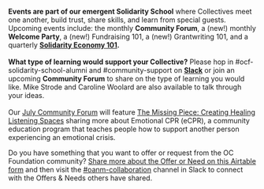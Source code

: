 **Events are part of our emergent Solidarity School** where Collectives meet one another, build trust, share skills, and learn from special guests. Upcoming events include: the monthly **Community Forum**, a (new!) monthly **Welcome Party**, a (new!) Fundraising 101, a (new!) Grantwriting 101, and a quarterly **[Solidarity Economy 101](https://opencollective-dot-yamm-track.appspot.com/2PjFKoPgEiFgvMEN82iF7pqq2_lqMRatpRj4WkXNHMRZgCMoggQFbwMPLgyeBivuOO6m9_I79WE-ArBtDno8lpnjK5ic3FCTh86OjknFrLee0OtGvjqO2br8WzyRBw00iryv6BV8QxNYuPNPgLx5yTzJyrwtlBnFzpoaPawZfEIov7wwrVrr6g-e0KcZ3XkpPG5BtY5g46TOJ7u4mRJJzH0KlkrxX2drM9QSKM946J3mIEXQy2X1gYBDYi6SIC8ASFsk4DzbcMm2qZXg7U_WnG9YI).** \
\
**What type of learning would support your Collective?** Please hop in #ocf-solidarity-school-alumni and #community-support on **[Slack](http://slack.opencollective.com/)** or join an upcoming **Community Forum** to share on the type of learning you would like. Mike Strode and Caroline Woolard are also available to talk through your ideas.\
\
Our [July Community Forum](https://opencollective-dot-yamm-track.appspot.com/2kP1vs_FWfUUy7ce5-nr6uCJrDmKqtn8f6KUMzqEMDt5JCMoggQHcG_Qon6Y8SwLPcBbAERd1kID1FXCPLcVegpNshNeA30b39yUaZqLPPsHPicmeN3VZgIYLjh1J0HMw6BnLoC2B-wSmG14hjMOvXmQcRZNLyf5rQslw450xR3ojAjfPN9I5V4slBonZWN_Lo4NMpB3DXYfc3qKK2HYGmTBD7grmnRgyOQbwsz_8OFPSJyf9JsGIwfkr8OPFukRcyNC88fx_tars) will feature [The Missing Piece: Creating Healing Listening Spaces](https://opencollective-dot-yamm-track.appspot.com/2694iZav92d9A7-KStnv2k7WIrfjUpGzGj-030OPocx5NCMoggQE8NUIK3rKO4vvg_uca_tRT43D_jvoRxNOVUwAWd807RGe1niZDEnfoHmg_F5OWFQsOY6Q8YDJP09Kuvd5HQ-yD7XWi00FKlUqLxHwBTGQIxGxg9jCGmas_tPcQUp-H2LeAapW1jqNiXBm7) sharing more about Emotional CPR (eCPR), a community education program that teaches people how to support another person experiencing an emotional crisis.

Do you have something that you want to offer or request from the OC Foundation community? [Share more about the Offer or Need on this Airtable form](https://opencollective-dot-yamm-track.appspot.com/2SMdC2CqrMDqwbi88XNBvUTP-mOzNNQKpzF4HR854-XVRCMoggQEe35rNzaCVoB1aAu_jC-m5mYT9MUanTsn8rfYoQmxtI0YTgUi8d7v_Dbyna83nTFPfdzSjOJfdvRQUMntliUYET1QvPBk6ziy7Iw7faLUtUsIxjy8CQSyJeCoSMMSjCCcdA7D5Au6gL_t4TcL6aA) and then visit the [\#oanm-collaboration](https://opencollective-dot-yamm-track.appspot.com/2sxsxQ7G5pOzgPGvF2CRKKk8fMOdTVEwJEvXQ8MLtWy9VCMoggQF_W34ThUTt1eVVFokYcgnMKrHyq9gtcp12V_iBrORqDeJ-U8KsWmaDQpZNOK01-cHyG8xKjzL7MCuAhoi-x8nfT_4K0lzpRrE6O10k_XgCt2soSZedZTW0_7wf_mcdR7hzeH1I0TWVKv_6opFqMS2r6bKbXqJn6WZB) ​channel in Slack to connect with the Offers & Needs others have shared.